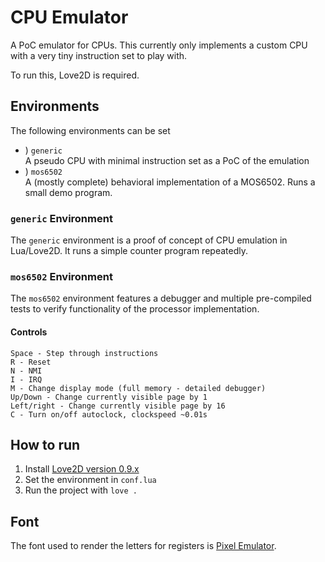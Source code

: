 # CPU Emulator

A PoC emulator for CPUs. This currently only implements a custom CPU with a very tiny instruction set to play with.

To run this, Love2D is required.

## Environments
The following environments can be set
* ) `generic`<br>A pseudo CPU with minimal instruction set as a PoC of the emulation
* ) `mos6502`<br>A (mostly complete) behavioral implementation of a MOS6502. Runs a small demo program.

### `generic` Environment
The `generic` environment is a proof of concept of CPU emulation in Lua/Love2D. It runs a simple counter program repeatedly.

### `mos6502` Environment
The `mos6502` environment features a debugger and multiple pre-compiled tests to verify functionality of the processor implementation.
#### Controls
```
Space - Step through instructions
R - Reset
N - NMI
I - IRQ
M - Change display mode (full memory - detailed debugger)
Up/Down - Change currently visible page by 1
Left/right - Change currently visible page by 16
C - Turn on/off autoclock, clockspeed ~0.01s
```

## How to run
1. Install [Love2D version 0.9.x](https://bitbucket.org/rude/love/downloads/)
2. Set the environment in `conf.lua`
3. Run the project with `love .`

## Font
The font used to render the letters for registers is [Pixel Emulator](https://blogfonts.com/pixel-emulator.font?textfont=GmonTV+GmonTV).
